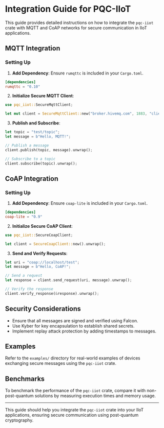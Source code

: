 # Integration Guide for PQC-IIoT

This guide provides detailed instructions on how to integrate the `pqc-iiot` crate with MQTT and CoAP networks for secure communication in IIoT applications.

## MQTT Integration

### Setting Up

1. **Add Dependency**: Ensure `rumqttc` is included in your `Cargo.toml`.

```toml
[dependencies]
rumqttc = "0.10"
```

2. **Initialize Secure MQTT Client**:

```rust
use pqc_iiot::SecureMqttClient;

let mut client = SecureMqttClient::new("broker.hivemq.com", 1883, "client_id").unwrap();
```

3. **Publish and Subscribe**:

```rust
let topic = "test/topic";
let message = b"Hello, MQTT!";

// Publish a message
client.publish(topic, message).unwrap();

// Subscribe to a topic
client.subscribe(topic).unwrap();
```

## CoAP Integration

### Setting Up

1. **Add Dependency**: Ensure `coap-lite` is included in your `Cargo.toml`.

```toml
[dependencies]
coap-lite = "0.9"
```

2. **Initialize Secure CoAP Client**:

```rust
use pqc_iiot::SecureCoapClient;

let client = SecureCoapClient::new().unwrap();
```

3. **Send and Verify Requests**:

```rust
let uri = "coap://localhost/test";
let message = b"Hello, CoAP!";

// Send a request
let response = client.send_request(uri, message).unwrap();

// Verify the response
client.verify_response(&response).unwrap();
```

## Security Considerations

- Ensure that all messages are signed and verified using Falcon.
- Use Kyber for key encapsulation to establish shared secrets.
- Implement replay attack protection by adding timestamps to messages.

## Examples

Refer to the `examples/` directory for real-world examples of devices exchanging secure messages using the `pqc-iiot` crate.

## Benchmarks

To benchmark the performance of the `pqc-iiot` crate, compare it with non-post-quantum solutions by measuring execution times and memory usage.

---

This guide should help you integrate the `pqc-iiot` crate into your IIoT applications, ensuring secure communication using post-quantum cryptography. 